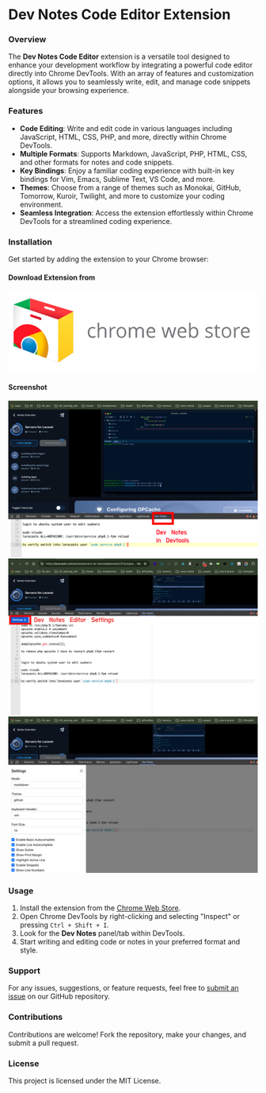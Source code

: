 # Dev Notes Code Editor Extension

### Overview

The **Dev Notes Code Editor** extension is a versatile tool designed to enhance your development workflow by integrating a powerful code editor directly into Chrome DevTools. With an array of features and customization options, it allows you to seamlessly write, edit, and manage code snippets alongside your browsing experience.

### Features

- **Code Editing**: Write and edit code in various languages including JavaScript, HTML, CSS, PHP, and more, directly within Chrome DevTools.
- **Multiple Formats**: Supports Markdown, JavaScript, PHP, HTML, CSS, and other formats for notes and code snippets.
- **Key Bindings**: Enjoy a familiar coding experience with built-in key bindings for Vim, Emacs, Sublime Text, VS Code, and more.
- **Themes**: Choose from a range of themes such as Monokai, GitHub, Tomorrow, Kuroir, Twilight, and more to customize your coding environment.
- **Seamless Integration**: Access the extension effortlessly within Chrome DevTools for a streamlined coding experience.

### Installation

Get started by adding the extension to your Chrome browser:


#### Download Extension from 

<a href="https://developer.chrome.com/webstore/images/ChromeWebStore_BadgeWBorder_v2_206x58.png">
  <img src="https://raw.githubusercontent.com/polodev/dev-notes-chrome-extensions/main/store-images/chrome-webstore-logo.png" alt="chrome web store image">
</a>

#### Screenshot 

<div> <img src="https://raw.githubusercontent.com/polodev/dev-notes-chrome-extensions/main/store-images/01-dev-notes.jpg" alt="Dev Notes Screenshot Image"> </div>
<div> <img src="https://raw.githubusercontent.com/polodev/dev-notes-chrome-extensions/main/store-images/02-dev-notes-settings.jpg" alt="Dev Notes Screenshot Image"> </div>
<div> <img src="https://raw.githubusercontent.com/polodev/dev-notes-chrome-extensions/main/store-images/03-dev-notes-settings-panel.jpg" alt="Dev Notes Screenshot Image"> </div>



### Usage

1. Install the extension from the [Chrome Web Store](https://chromewebstore.google.com/detail/cmfnhnhpbbcmjkefopghgadeejncoihl).
2. Open Chrome DevTools by right-clicking and selecting "Inspect" or pressing `Ctrl + Shift + I`.
3. Look for the **Dev Notes** panel/tab within DevTools.
4. Start writing and editing code or notes in your preferred format and style.

### Support

For any issues, suggestions, or feature requests, feel free to [submit an issue](https://github.com/polodev/dev-notes-chrome-extensions/issues) on our GitHub repository.

### Contributions

Contributions are welcome! Fork the repository, make your changes, and submit a pull request.

### License

This project is licensed under the MIT License.



